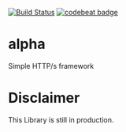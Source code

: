 [![Build Status](https://travis-ci.org/BlueBox-Wolff/alpha.svg?branch=master)](https://travis-ci.org/BlueBox-Wolff/alpha)
[![codebeat badge](https://codebeat.co/badges/48b53228-b42e-4cb7-909a-e988480c4e2e)](https://codebeat.co/projects/github-com-bluebox-wolff-alpha-master)

# alpha
Simple HTTP/s framework

# Disclaimer
This Library is still in production.
